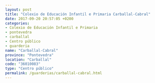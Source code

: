 ```yaml
---
layout: post
title: "Colexio de Educación Infantil e Primaria Carballal-Cabral"
date: 2017-09-20 20:57:05 +0200
categories:
- Colexio de Educación Infantil e Primaria
- pontevedra
- carballal
- Centro público
- guarderia
name: "Carballal-Cabral"
province: "Pontevedra"
location: "Carballal"
code: "36010083"
type: "Centro público"
permalink: /guarderias/carballal-cabral.html
---
```

